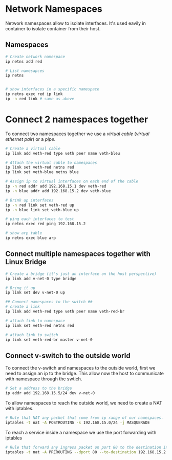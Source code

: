 # Network Namespaces

Network namespaces allow to isolate interfaces.
It's used eavily in container to isolate container from their host.

## Namespaces

```sh
# Create network namespace
ip netns add red

# List namesapces
ip netns


# show interfaces in a specific namespace
ip netns exec red ip link
ip -n red link # same as above
```

# Connect 2 namespaces together

To connect two namespaces together we use a _virtual cable_ (_virtual ethernet pair_) or a _pipe_.


```sh
# Create a virtual cable
ip link add veth-red type veth peer name veth-bleu

# Attach the virtual cable to namespaces
ip link set veth-red netns red
ip link set veth-blue netns blue

# Assign ip to virtual interfaces on each end of the cable
ip -n red addr add 192.168.15.1 dev veth-red
ip -n blue addr add 192.168.15.2 dev veth-blue

# Brink up interfaces
ip -n red link set veth-red up
ip -n blue link set veth-blue up

# ping each interfaces to test
ip netns exec red ping 192.168.15.2

# show arp table
ip netns exec blue arp
```

## Connect multiple namespaces together with Linux Bridge

```sh
# Create a bridge (it's just an interface on the host perspective)
ip link add v-net-0 type bridge

# Bring it up
ip link set dev v-net-0 up

## Connect namespaces to the switch ##
# create a link
ip link add veth-red type veth peer name veth-red-br

# attach link to namespace
ip link set veth-red netns red

# attach link to switch
ip link set veth-red-br master v-net-0
```

## Connect v-switch to the outside world

To connect the v-switch and namespaces to the outside world, first we need to assign an ip to the bridge.
This allow now the host to communicate with namespace through the swtich.
```sh
# Set a address to the bridge
ip addr add 192.168.15.5/24 dev v-net-0
```

To allow namespaces to reach the outside world, we need to create a NAT with iptables.
```sh
# Rule that NAT any packet that come from ip range of our namespaces.
iptables -t nat -A POSTROUTING -s 192.168.15.0/24 -j MASQUERADE
```

To reach a service inside a namespace we use the port forwarding with iptables
```sh
# Rule that forward any ingress packet on port 80 to the destination inside a namespace
iptables -t nat -A PREROUTING --dport 80 --to-destination 192.168.15.2:80 -j DNAT
```
